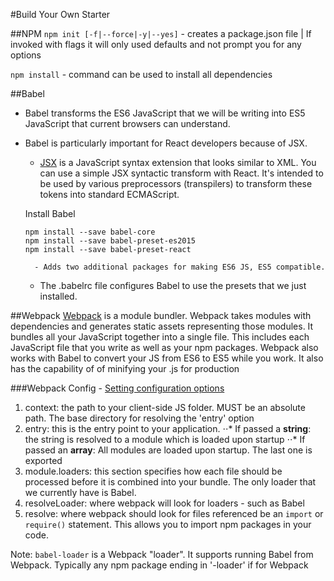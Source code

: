 #Build Your Own Starter

##NPM
`npm init [-f|--force|-y|--yes]` - creates a package.json file | If invoked with flags it will only used defaults and not prompt you for any options

`npm install` - command can be used to install all dependencies


##Babel
- Babel transforms the ES6 JavaScript that we will be writing into ES5 JavaScript that current browsers can understand.
- Babel is particularly important for React developers because of JSX.
    - [JSX](https://facebook.github.io/jsx/) is a JavaScript syntax extension that looks similar to XML. You can use a simple JSX syntactic transform with React. It's intended to be used by various preprocessors (transpilers) to transform these tokens into standard ECMAScript.

    Install Babel
    ```
    npm install --save babel-core
    npm install --save babel-preset-es2015
    npm install --save babel-preset-react
    ```
        - Adds two additional packages for making ES6 JS, ES5 compatible.

    - The .babelrc file configures Babel to use the presets that we just installed.

##Webpack
[Webpack](http://webpack.github.io/docs/what-is-webpack.html) is a module bundler. Webpack takes modules with dependencies and generates static assets representing those modules. It bundles all your JavaScript together into a single file. This includes each JavaScript file that you write as well as your npm packages. Webpack also works with Babel to convert your JS from ES6 to ES5 while you work. It also has the capability of of minifying your .js for production

###Webpack Config - [Setting configuration options](https://webpack.github.io/docs/configuration.html)
1. context: the path to your client-side JS folder. MUST be an absolute path. The base directory for resolving the 'entry' option
2. entry: this is the entry point to your application.
⋅⋅* If passed a **string**: the string is resolved to a module which is loaded upon startup
⋅⋅* If passed an **array**: All modules are loaded upon startup. The last one is exported
3. module.loaders: this section specifies how each file should be processed before it is combined into your bundle. The only loader that we currently have is Babel.
4. resolveLoader: where webpack will look for loaders - such as Babel
5. resolve: where webpack should look for files referenced be an `import` or `require()` statement. This allows you to import npm packages in your code.

Note: `babel-loader` is a Webpack "loader". It supports running Babel from Webpack. Typically any npm package ending in '-loader' if for Webpack
